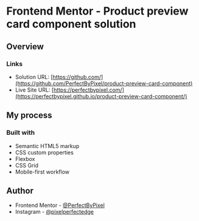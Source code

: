 # Frontend Mentor - Product preview card component solution

## Overview

  ### Links

  - Solution URL: [https://github.com/](https://github.com/PerfectByPixel/product-preview-card-component)
  - Live Site URL: [https://perfectbypixel.com/](https://perfectbypixel.github.io/product-preview-card-component/)

## My process

  ### Built with

  - Semantic HTML5 markup
  - CSS custom properties
  - Flexbox
  - CSS Grid
  - Mobile-first workflow

  ## Author

  - Frontend Mentor - [@PerfectByPixel](https://www.frontendmentor.io/profile/PerfectByPixel)
  - Instagram - [@pixelperfectedge](https://www.instagram.com/pixelperfectedge/)

